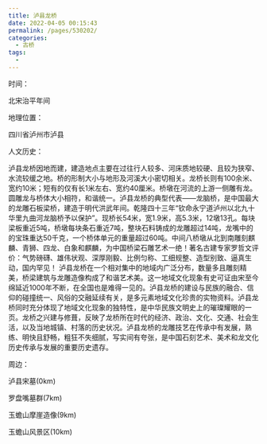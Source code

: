 ```yaml
---
title: 泸县龙桥
date: 2022-04-05 00:15:43
permalink: /pages/530202/
categories:
  - 古桥
tags:
  - 
---
```

时间：

北宋治平年间

地理位置：

四川省泸州市泸县

人文历史：

泸县龙桥因地而建，建造地点主要在过往行人较多、河床质地较硬、且较为狭窄、水流较缓之地。桥的形制大小与地形及河溪大小密切相关。龙桥长则有100余米、宽约10米；短有的仅有长1米左右、宽约40厘米。桥墩在河流的上游一侧雕有龙。圆雕龙与桥体大小相符，和谐统一。泸县龙桥的典型代表——龙脑桥，是中国最大的龙雕石板梁桥，建造于明代洪武年间。乾隆四十三年“钦命永宁道泸州以北九十华里九曲河龙脑桥予以保护”。现桥长54米，宽1.9米，高5.3米，12墩13孔。每块梁板重近5吨，桥墩每块条石重近7吨，整块石料铸成的龙雕超过14吨，龙嘴中的的宝珠重达50千克，一个桥体单元的重量超过60吨。中间八桥墩从北到南雕刻麒麟、青狮、四龙、白象和麒麟，为中国桥梁石雕艺术一绝！著名古建专家罗哲文评价：气势磅礴、雄伟状观、深厚刚毅、比例匀称、工细规整、造型别致、逼真生动，国内罕见！ 泸县龙桥在一个相对集中的地域内广泛分布，数量多且雕刻精美，桥梁建筑与龙雕造像构成了和谐艺术美。这一地域文化现象有史可证由宋至今绵延近1000年不断，在全国也是难得一见的。泸县龙桥的建设与民族的融合、信仰的碰撞统一、风俗的交融延续有关，是多元素地域文化珍贵的实物资料。泸县龙桥同时充分体现了地域文化现象的独特性，是中华民族文明史上的璀璨耀眼的一页。龙桥之兴建与修葺，反映了龙桥所在时代的经济、政治、文化、交通、社会生活，以及当地城镇、村落的历史状况。泸县龙桥的龙雕技艺在传承中有发展，熟练、明快且舒畅，粗狂不失细腻，写实间有夸张，是中国石刻艺术、美术和龙文化历史传承与发展的重要历史遗存。

周边：

泸县宋墓(0km)

罗盘嘴墓群(7km)

玉蟾山摩崖造像(9km)

玉蟾山风景区(10km)
